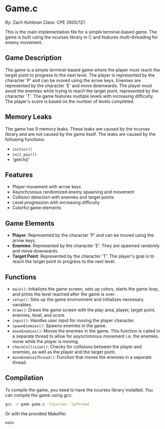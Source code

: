 # Game.c

By: Zach Kohlman
Class: CPE 2600/121

This is the main implementation file for a simple terminal-based game. The game is built using the ncurses library in C and features multi-threading for enemy movement.

## Game Description

The game is a simple terminal-based game where the player must reach the target point to progress to the next level. The player is represented by the character 'P' and can be moved using the arrow keys. Enemies are represented by the character 'E' and move downwards. The player must avoid the enemies while trying to reach the target point, represented by the character 'T'. The game features multiple levels with increasing difficulty. The player's score is based on the number of levels completed.

## Memory Leaks

The game has 9 memory leaks. These leaks are caused by the ncurses library and are not caused by the game itself. The leaks are caused by the following functions:

- `initscr()`
- `init_pair()`
- 'getch()'

## Features

- Player movement with arrow keys
- Asynchronous randomized enemy spawning and movement
- Collision detection with enemies and target points
- Level progression with increasing difficulty
- Colorful game elements

## Game Elements

- **Player**: Represented by the character 'P' and can be moved using the arrow keys.
- **Enemies**: Represented by the character 'E'. They are spawned randomly and move downwards.
- **Target Point**: Represented by the character 'T'. The player's goal is to reach the target point to progress to the next level.

## Functions

- `main()`: Initializes the game screen, sets up colors, starts the game loop, and prints the level reached after the game is over.
- `setup()`: Sets up the game environment and initializes necessary variables.
- `draw()`: Draws the game screen with the play area, player, target point, enemies, level, and score.
- `input()`: Handles user input for moving the player character.
- `spawnEnemies()`: Spawns enemies in the game.
- `moveEnemies()`: Moves the enemies in the game. This function is called in a separate thread to allow for asynchronous movement i.e. the enemies move while the player is moving.
- `checkCollision()`: Checks for collisions between the player and enemies, as well as the player and the target point.
- `moveEnemiesThread()`: Function that moves the enemies in a separate thread.

## Compilation

To compile the game, you need to have the ncurses library installed. You can compile the game using gcc:

```bash
gcc -o game game.c -lncurses -lpthread
```

Or with the provided Makefile:

```bash
make
```
